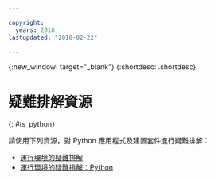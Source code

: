 ```yaml
---

copyright:
  years: 2018
lastupdated: "2018-02-22"

---
```


{:new_window: target="_blank"}
{:shortdesc: .shortdesc}

# 疑難排解資源
{: #ts_python}

請使用下列資源，對 Python 應用程式及建置套件進行疑難排解：

* [運行環境的疑難排解](../../troubleshoot/ts_runtimes.html#runtimes)
* [運行環境的疑難排解：Python](../../troubleshoot/ts_runtimes.html#ts_python)

